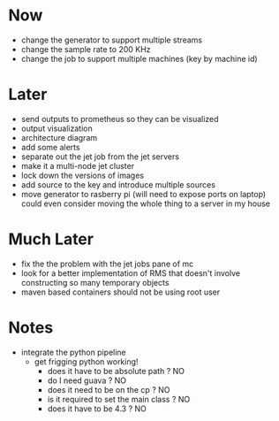 # Now
- change the generator to support multiple streams
- change the sample rate to 200 KHz
- change the job to support multiple machines (key by machine id)

# Later
- send outputs to prometheus so they can be visualized
- output visualization
- architecture diagram
- add some alerts
- separate out the jet job from the jet servers
- make it a multi-node jet cluster
- lock down the versions of images
- add source to the key and introduce multiple sources
- move generator to rasberry pi (will need to expose ports on laptop)
  could even consider moving the whole thing to a server in my house

# Much Later
- fix the the problem with the jet jobs pane of mc
- look for a better implementation of RMS that doesn't involve constructing so many temporary objects
- maven based containers should not be using root user

# Notes
- integrate the python pipeline
  - get frigging python working!
    - does it have to be absolute path ? NO
    - do I need guava ?  NO
    - does it need to be on the cp ? NO
    - is it required to set the main class ? NO
    - does it have to be 4.3 ? NO

